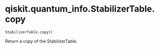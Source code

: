# qiskit.quantum\_info.StabilizerTable.copy

`StabilizerTable.copy()`

Return a copy of the StabilizerTable.
